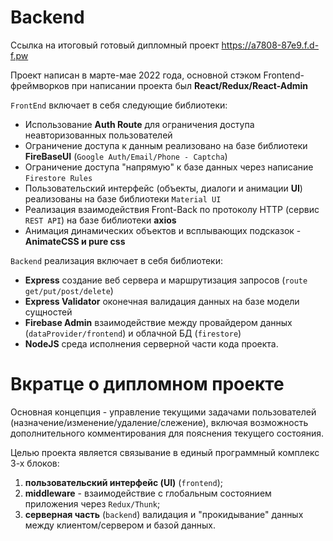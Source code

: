 # Backend

Ссылка на итоговый готовый дипломный проект https://a7808-87e9.f.d-f.pw

Проект написан в марте-мае 2022 года, основной стэком Frontend-фреймворков при написании проекта был **React/Redux/React-Admin**

`FrontEnd` включает в себя следующие библиотеки:
- Использование **Auth Route** для ограничения доступа неавторизованных пользователей
- Ограничение доступа к данным реализовано на базе библиотеки **FireBaseUI** (`Google Auth/Email/Phone - Captcha`)
- Ограничение доступа "напрямую" к базе данных через написание `Firestore Rules`
- Пользовательский интерфейс (объекты, диалоги и анимации **UI**) реализованы на базе библиотеки `Material UI`
- Реализация взаимодействия Front-Back по протоколу HTTP (сервис `REST API`) на базе библиотеки **axios**
- Анимация динамических объектов и всплывающих подсказок - **AnimateCSS и pure css**

`Backеnd` реализация включает в себя библиотеки:
- **Express** создание веб сервера и маршрутизация запросов (`route get/put/post/delete`)
- **Express Validator** оконечная валидация данных на базе модели сущностей
- **Firebase Admin** взаимодействие между провайдером данных (`dataProvider/frontend`) и облачной БД (`firestore`)
- **NodeJS** среда исполнения серверной части кода проекта.

# Вкратце о дипломном проекте

Основная концепция - управление текущими задачами пользователей (назначение/изменение/удаление/слежение), включая возможность дополнительного комментирования для пояснения текущего состояния. 

Целью проекта является связывание в единый программный комплекс 3-х блоков: 

1)  **пользовательский интерфейс (UI)** (`frontend`);
2)  **middleware**  - взаимодействие с глобальным состоянием приложения через `Redux/Thunk`;
3)  **серверная часть** (`backend`) валидация и "прокидывание" данных между клиентом/сервером и базой данных.
